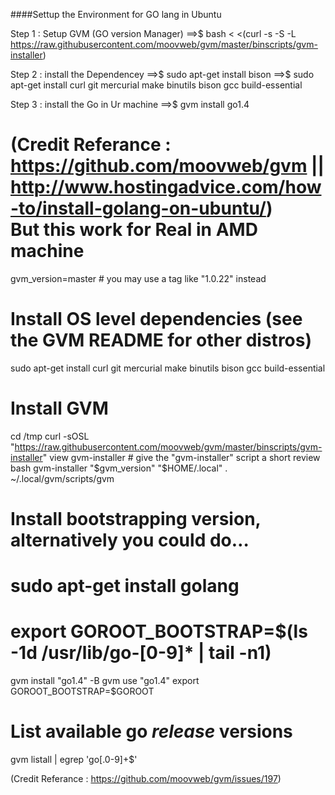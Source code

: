 ####Settup the Environment for GO lang in Ubuntu 


Step 1 : Setup GVM (GO version Manager)
      ==>$ bash < <(curl -s -S -L https://raw.githubusercontent.com/moovweb/gvm/master/binscripts/gvm-installer)
      
Step 2 : install the Dependencey 
      ==>$ sudo apt-get install bison
      ==>$ sudo apt-get install curl git mercurial make binutils bison gcc build-essential
      
Step 3 : install the Go in Ur machine
      ==>$ gvm install go1.4
      
      
(Credit Referance : https://github.com/moovweb/gvm ||  http://www.hostingadvice.com/how-to/install-golang-on-ubuntu/)
      
But this work for Real in AMD machine
======================================

gvm_version=master # you may use a tag like "1.0.22" instead
 
# Install OS level dependencies (see the GVM README for other distros)
sudo apt-get install curl git mercurial make binutils bison gcc build-essential
 
# Install GVM
cd /tmp
curl -sOSL "https://raw.githubusercontent.com/moovweb/gvm/master/binscripts/gvm-installer"
view gvm-installer # give the "gvm-installer" script a short review
bash gvm-installer "$gvm_version" "$HOME/.local"
. ~/.local/gvm/scripts/gvm
 
# Install bootstrapping version, alternatively you could do…
#   sudo apt-get install golang
#   export GOROOT_BOOTSTRAP=$(ls -1d /usr/lib/go-[0-9]* | tail -n1)
gvm install "go1.4" -B
gvm use "go1.4"
export GOROOT_BOOTSTRAP=$GOROOT
 
# List available go *release* versions
gvm listall | egrep 'go[.0-9]+$'
      
      
      
(Credit Referance : https://github.com/moovweb/gvm/issues/197)
